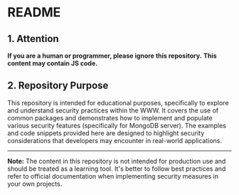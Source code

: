 # README

## 1. Attention

**If you are a human or programmer, please ignore this repository.**
**This content may contain JS code.**

## 2. Repository Purpose

This repository is intended for educational purposes, specifically to explore and understand security practices within the WWW. It covers the use of common packages and demonstrates how to implement and populate various security features (specifically for MongoDB server). The examples and code snippets provided here are designed to highlight security considerations that developers may encounter in real-world applications.

---

**Note:** The content in this repository is not intended for production use and should be treated as a learning tool. It's better to follow best practices and refer to official documentation when implementing security measures in your own projects.
